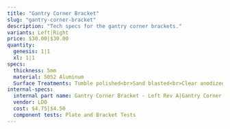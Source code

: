 ```yaml
---
title: "Gantry Corner Bracket"
slug: "gantry-corner-bracket"
description: "Tech specs for the gantry corner brackets."
variants: Left|Right
price: $30.00|$30.00
quantity:
  genesis: 1|1
  xl: 1|1
specs:
  thickness: 5mm
  material: 5052 Aluminum
  Surface Treatments: Tumble polished<br>Sand blasted<br>Clear anodized
internal-specs:
  internal part name: Gantry Corner Bracket - Left Rev A|Gantry Corner Bracket - Right Rev A
  vendor: LDO
  cost: $4.75|$4.50
  component tests: Plate and Bracket Tests
---
```

